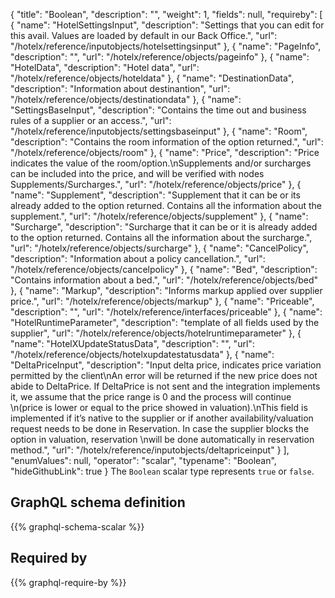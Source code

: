 {
  "title": "Boolean",
  "description": "",
  "weight": 1,
  "fields": null,
  "requireby": [
    {
      "name": "HotelSettingsInput",
      "description": "Settings that you can edit for this avail. Values are loaded by default in our Back Office.",
      "url": "/hotelx/reference/inputobjects/hotelsettingsinput"
    },
    {
      "name": "PageInfo",
      "description": "",
      "url": "/hotelx/reference/objects/pageinfo"
    },
    {
      "name": "HotelData",
      "description": "Hotel data",
      "url": "/hotelx/reference/objects/hoteldata"
    },
    {
      "name": "DestinationData",
      "description": "Information about destinantion",
      "url": "/hotelx/reference/objects/destinationdata"
    },
    {
      "name": "SettingsBaseInput",
      "description": "Contains the time out and business rules of a supplier or an access.",
      "url": "/hotelx/reference/inputobjects/settingsbaseinput"
    },
    {
      "name": "Room",
      "description": "Contains the room information of the option returned.",
      "url": "/hotelx/reference/objects/room"
    },
    {
      "name": "Price",
      "description": "Price indicates the value of the room/option.\nSupplements and/or surcharges can be included into the price, and will be verified with nodes Supplements/Surcharges.",
      "url": "/hotelx/reference/objects/price"
    },
    {
      "name": "Supplement",
      "description": "Supplement that it can be or its already added to the option returned. Contains all the information about the supplement.",
      "url": "/hotelx/reference/objects/supplement"
    },
    {
      "name": "Surcharge",
      "description": "Surcharge that it can be or it is already added to the option returned. Contains all the information about the surcharge.",
      "url": "/hotelx/reference/objects/surcharge"
    },
    {
      "name": "CancelPolicy",
      "description": "Information about a policy cancellation.",
      "url": "/hotelx/reference/objects/cancelpolicy"
    },
    {
      "name": "Bed",
      "description": "Contains information about a bed.",
      "url": "/hotelx/reference/objects/bed"
    },
    {
      "name": "Markup",
      "description": "Informs markup applied over supplier price.",
      "url": "/hotelx/reference/objects/markup"
    },
    {
      "name": "Priceable",
      "description": "",
      "url": "/hotelx/reference/interfaces/priceable"
    },
    {
      "name": "HotelRuntimeParameter",
      "description": "template of all fields used by the supplier",
      "url": "/hotelx/reference/objects/hotelruntimeparameter"
    },
    {
      "name": "HotelXUpdateStatusData",
      "description": "",
      "url": "/hotelx/reference/objects/hotelxupdatestatusdata"
    },
    {
      "name": "DeltaPriceInput",
      "description": "Input delta price, indicates price variation permitted by the client\nAn error will be returned if the new price does not abide to DeltaPrice. If DeltaPrice is not sent and the integration implements it, we assume that the price range is 0 and the process will continue \n(price is lower or equal to the price showed in valuation).\nThis field is implemented if it’s native to the supplier or if another availability/valuation request needs to be done in Reservation. In case the supplier blocks the option in valuation, reservation \nwill be done automatically in reservation method.",
      "url": "/hotelx/reference/inputobjects/deltapriceinput"
    }
  ],
  "enumValues": null,
  "operator": "scalar",
  "typename": "Boolean",
  "hideGithubLink": true
}
The `Boolean` scalar type represents `true` or `false`.
## GraphQL schema definition

{{% graphql-schema-scalar %}}

## Required by

{{% graphql-require-by %}}
